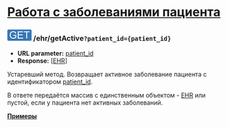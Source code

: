 [Работа с заболеваниями пациента](../index.md)
===========================

### ![GET](../../../img/get.png) /ehr/getActive`?patient_id={patient_id}`
* **URL parameter:** [patient_id](../../../types/types.md#ehr)
* **Response:** [[EHR](../../../types/types.md#ehr)]

Устаревший метод. Возвращает активное заболевание пациента с идентификатором [patient_id](../../../types/types.md#ehr).

В ответе передаётся массив с единственным объектом - [EHR](../../../types/types.md#ehr) или пустой, 
если у пациента нет активных заболеваний.

**[Примеры](examples/getActive.md)**